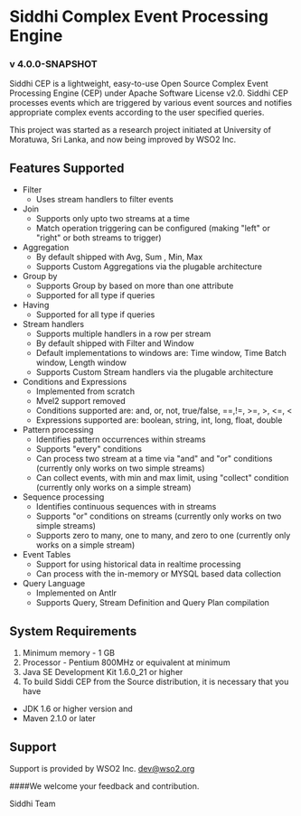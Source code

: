 Siddhi Complex Event Processing Engine 
======================================
###  v 4.0.0-SNAPSHOT

Siddhi CEP is a lightweight, easy-to-use Open Source Complex Event Processing
Engine (CEP) under  Apache Software License v2.0. Siddhi CEP processes
events which are triggered by various event sources and notifies appropriate complex events
according to the user specified queries.

This project was started as a research project initiated at University of Moratuwa, Sri Lanka,
and now being improved by WSO2 Inc.


Features Supported
------------------
 - Filter
    - Uses stream handlers to filter events
 - Join
    - Supports only upto two streams at a time
    - Match operation triggering can be configured (making "left" or "right" or both streams to trigger)
 - Aggregation
    - By default shipped with Avg, Sum , Min, Max
    - Supports Custom Aggregations via the plugable architecture
 - Group by
    - Supports Group by based on more than one attribute
    - Supported for all type if queries
 - Having
    - Supported for all type if queries
 - Stream handlers
    - Supports multiple handlers in a row per stream
    - By default shipped with  Filter and Window
    - Default implementations to windows are: Time window, Time Batch window, Length window
    - Supports Custom Stream handlers via the plugable architecture
 - Conditions and Expressions
    - Implemented from scratch
    - Mvel2 support removed
    - Conditions supported are: and, or, not, true/false, ==,!=, >=, >, <=, <
    - Expressions supported are: boolean, string, int, long, float, double
 - Pattern processing
    - Identifies pattern occurrences within streams
    - Supports "every" conditions
    - Can process two stream at a time via "and" and "or" conditions (currently only works on two simple streams)
    - Can collect events, with min and max limit, using "collect" condition (currently only works on a simple stream)
 - Sequence processing
    - Identifies continuous sequences with in streams
    - Supports "or" conditions on streams (currently only works on two simple streams)
    - Supports zero to many, one to many, and zero to one  (currently only works on a simple stream)
 - Event Tables
    - Support for using historical data in realtime processing
    - Can process with the in-memory or MYSQL based data collection
 - Query Language
    - Implemented on Antlr
    - Supports Query, Stream Definition and Query Plan compilation

System Requirements
-------------------

1. Minimum memory - 1 GB
2. Processor      - Pentium 800MHz or equivalent at minimum
3. Java SE Development Kit 1.6.0_21 or higher
4. To build Siddi CEP from the Source distribution, it is necessary that you have
 * JDK 1.6 or higher version and 
 * Maven 2.1.0 or later


Support
--------

Support is provided by WSO2 Inc. dev@wso2.org

####We welcome your feedback and contribution.

Siddhi Team


